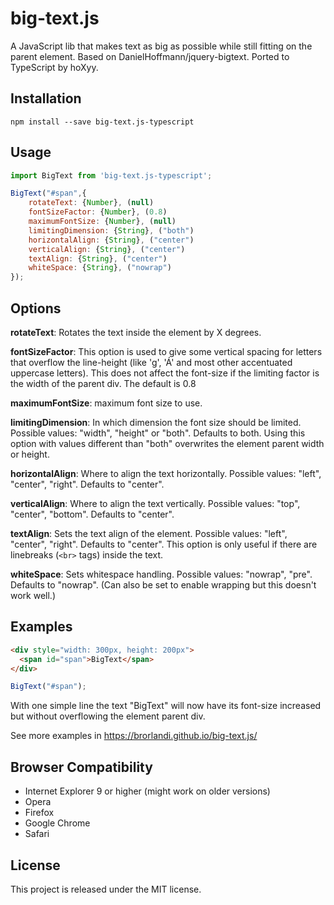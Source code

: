 # big-text.js

A JavaScript lib that makes text as big as possible while still fitting on the parent element. Based on DanielHoffmann/jquery-bigtext. Ported to TypeScript by hoXyy.

## Installation

	npm install --save big-text.js-typescript

## Usage

```javascript
import BigText from 'big-text.js-typescript';

BigText("#span",{
	rotateText: {Number}, (null)
	fontSizeFactor: {Number}, (0.8)
	maximumFontSize: {Number}, (null)
	limitingDimension: {String}, ("both")
	horizontalAlign: {String}, ("center")
	verticalAlign: {String}, ("center")
	textAlign: {String}, ("center")
	whiteSpace: {String}, ("nowrap")
});
```

## Options

**rotateText**: Rotates the text inside the element by X degrees.

**fontSizeFactor**: This option is used to give some vertical spacing for letters that overflow the line-height (like 'g', 'Á' and most other accentuated uppercase letters). This does not affect the font-size if the limiting factor is the width of the parent div. The default is 0.8

**maximumFontSize**: maximum font size to use.

**limitingDimension**: In which dimension the font size should be limited. Possible values: "width", "height" or "both". Defaults to both. Using this option with values different than "both" overwrites the element parent width or height.

**horizontalAlign**: Where to align the text horizontally. Possible values: "left", "center", "right". Defaults to "center".

**verticalAlign**: Where to align the text vertically. Possible values: "top", "center", "bottom". Defaults to "center".

**textAlign**: Sets the text align of the element. Possible values: "left", "center", "right". Defaults to "center". This option is only useful if there are linebreaks (`<br>` tags) inside the text.

**whiteSpace**: Sets whitespace handling. Possible values: "nowrap", "pre". Defaults to "nowrap". (Can also be set to enable wrapping but this doesn't work well.)


## Examples

```html
<div style="width: 300px, height: 200px">
  <span id="span">BigText</span>
</div>
```
```javascript
BigText("#span");
```

With one simple line the text "BigText" will now have its font-size increased but without overflowing the element parent div.

See more examples in https://brorlandi.github.io/big-text.js/

## Browser Compatibility
 - Internet Explorer 9 or higher (might work on older versions)
 - Opera
 - Firefox
 - Google Chrome
 - Safari

## License
This project is released under the MIT license.
